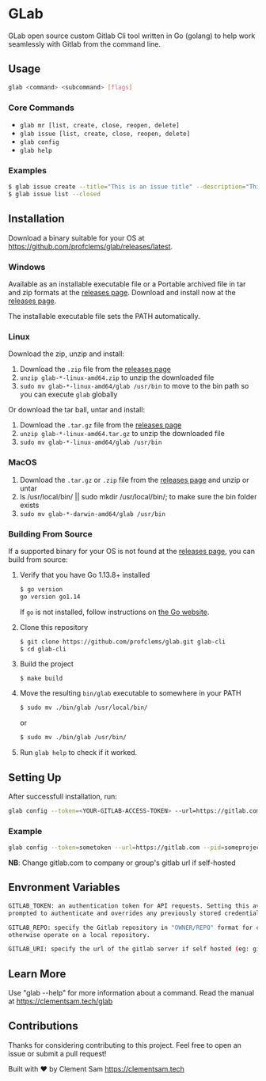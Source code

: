 # GLab
GLab open source custom Gitlab Cli tool written in Go (golang) to help work seamlessly with Gitlab from the command line.

## Usage
  ```bash
  glab <command> <subcommand> [flags]
  ```

### Core Commands

- `glab mr [list, create, close, reopen, delete]`
- `glab issue [list, create, close, reopen, delete]`
- `glab config`
- `glab help`


### Examples
  ```bash
  $ glab issue create --title="This is an issue title" --description="This is a really long description"
  $ glab issue list --closed
  ```

## Installation
Download a binary suitable for your OS at https://github.com/profclems/glab/releases/latest.

### Windows
Available as an installable executable file or a Portable archived file in tar and zip formats at the [releases page](https://github.com/profclems/glab/releases/latest).
Download and install now at the [releases page](https://github.com/profclems/glab/releases/latest).

The installable executable file sets the PATH automatically.

### Linux
Download the zip, unzip and install:

1. Download the `.zip` file from the [releases page](https://github.com/profclems/glab/releases/latest)
2. `unzip glab-*-linux-amd64.zip` to unzip the downloaded file 
3. `sudo mv glab-*-linux-amd64/glab /usr/bin` to move to the bin path so you can execute `glab` globally

Or download the tar ball, untar and install:

1. Download the `.tar.gz` file from the [releases page](https://github.com/profclems/glab/releases/latest)
2. `unzip glab-*-linux-amd64.tar.gz` to unzip the downloaded file 
3. `sudo mv glab-*-linux-amd64/glab /usr/bin`

### MacOS
1. Download the `.tar.gz` or `.zip` file from the [releases page](https://github.com/profclems/glab/releases/latest) and unzip or untar
2. ls /usr/local/bin/ || sudo mkdir /usr/local/bin/; to make sure the bin folder exists
3. `sudo mv glab-*-darwin-amd64/glab /usr/bin`

### Building From Source
If a supported binary for your OS is not found at the [releases page](https://github.com/profclems/glab/releases/latest), you can build from source:

1. Verify that you have Go 1.13.8+ installed

   ```sh
   $ go version
   go version go1.14
   ```

   If `go` is not installed, follow instructions on [the Go website](https://golang.org/doc/install).

2. Clone this repository

   ```sh
   $ git clone https://github.com/profclems/glab.git glab-cli
   $ cd glab-cli
   ```

3. Build the project

   ```
   $ make build
   ```

4. Move the resulting `bin/glab` executable to somewhere in your PATH

   ```sh
   $ sudo mv ./bin/glab /usr/local/bin/
   ```
   or
   ```sh
   $ sudo mv ./bin/glab /usr/bin/
   ```

4. Run `glab help` to check if it worked.


## Setting Up
After successfull installation, run:
```bash
glab config --token=<YOUR-GITLAB-ACCESS-TOKEN> --url=https://gitlab.com --pid=<YOUR-GITLAB-PROJECT-ID> --repo=OWNER/REPO
```
### Example
```bash
glab config --token=sometoken --url=https://gitlab.com --pid=someprojectid --repo=profclems/glab
```
**NB**: Change gitlab.com to company or group's gitlab url if self-hosted

## Envronment Variables
  ```bash
  GITLAB_TOKEN: an authentication token for API requests. Setting this avoids being
  prompted to authenticate and overrides any previously stored credentials.

  GITLAB_REPO: specify the Gitlab repository in "OWNER/REPO" format for commands that
  otherwise operate on a local repository.

  GITLAB_URI: specify the url of the gitlab server if self hosted (eg: gitlab.example.com)
  ```
  
## Learn More
Use "glab <command> --help" for more information about a command.
Read the manual at https://clementsam.tech/glab

## Contributions
Thanks for considering contributing to this project. Feel free to open an issue or submit a pull request!


Built with ❤ by Clement Sam <https://clementsam.tech>
